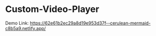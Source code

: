 # Custom-Video-Player
Demo Link: https://62e61b2ec29a8d19e953d37f--cerulean-mermaid-c8b5a9.netlify.app/
